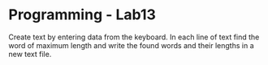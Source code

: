 # Programming - Lab13

Create text by entering data from the keyboard. 
In each line of text find the word of maximum length and write the found words and their lengths in a new text file.
